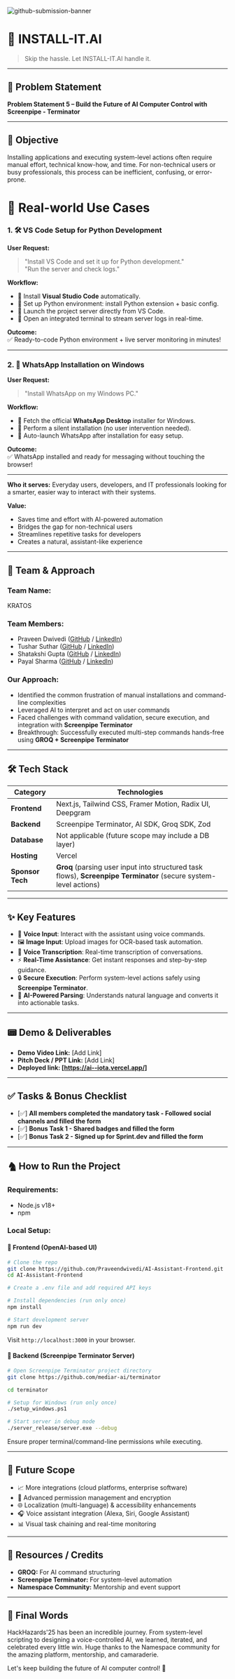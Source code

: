 ![github-submission-banner](https://github.com/user-attachments/assets/a1493b84-e4e2-456e-a791-ce35ee2bcf2f)

# 🚀 INSTALL-IT.AI

> Skip the hassle. Let INSTALL-IT.AI handle it.

---

## 📌 Problem Statement

**Problem Statement 5 – Build the Future of AI Computer Control with Screenpipe - Terminator**

---

## 🎯 Objective

Installing applications and executing system-level actions often require manual effort, technical know-how, and time. For non-technical users or busy professionals, this process can be inefficient, confusing, or error-prone.

# 🚀 Real-world Use Cases

### 1. 🛠️ VS Code Setup for Python Development
**User Request:**  
> "Install VS Code and set it up for Python development."  
> "Run the server and check logs."

**Workflow:**  
- 🔹 Install **Visual Studio Code** automatically.  
- 🔹 Set up Python environment: install Python extension + basic config.  
- 🔹 Launch the project server directly from VS Code.  
- 🔹 Open an integrated terminal to stream server logs in real-time.

**Outcome:**  
✅ Ready-to-code Python environment + live server monitoring in minutes!

---

### 2. 💬 WhatsApp Installation on Windows
**User Request:**  
> "Install WhatsApp on my Windows PC."

**Workflow:**  
- 🔹 Fetch the official **WhatsApp Desktop** installer for Windows.  
- 🔹 Perform a silent installation (no user intervention needed).  
- 🔹 Auto-launch WhatsApp after installation for easy setup.

**Outcome:**  
✅ WhatsApp installed and ready for messaging without touching the browser!

---

**Who it serves:** Everyday users, developers, and IT professionals looking for a smarter, easier way to interact with their systems.

**Value:**

- Saves time and effort with AI-powered automation
- Bridges the gap for non-technical users
- Streamlines repetitive tasks for developers
- Creates a natural, assistant-like experience

---

## 🧠 Team & Approach

### Team Name:

KRATOS

### Team Members:

- Praveen Dwivedi ([GitHub](https://github.com/Praveendwivedi) / [LinkedIn](https://www.linkedin.com/in/dwivedipraveen/))
- Tushar Suthar ([GitHub](https://github.com/tusharsuthar1256) / [LinkedIn](https://www.linkedin.com/in/tushar-suthar-469163260/))
- Shatakshi Gupta ([GitHub](https://github.com/Shatakshi-gupta-ggits) / [LinkedIn](https://www.linkedin.com/in/shatakshi1/))
- Payal Sharma ([GitHub](https://github.com/payalgit13) / [LinkedIn](https://www.linkedin.com/in/payal-sharma-366748259/))

### Our Approach:

- Identified the common frustration of manual installations and command-line complexities
- Leveraged AI to interpret and act on user commands
- Faced challenges with command validation, secure execution, and integration with **Screenpipe Terminator**
- Breakthrough: Successfully executed multi-step commands hands-free using **GROQ + Screenpipe Terminator**

---

## 🛠️ Tech Stack

| **Category**       | **Technologies**                                                                 |
|---------------------|---------------------------------------------------------------------------------|
| **Frontend**        | Next.js, Tailwind CSS, Framer Motion, Radix UI, Deepgram                                |
| **Backend**         | Screenpipe Terminator, AI SDK, Groq SDK, Zod                                   |
| **Database**        | Not applicable (future scope may include a DB layer)                          |
| **Hosting**         | Vercel                                                                        |
| **Sponsor Tech**    | **Groq** (parsing user input into structured task flows), **Screenpipe Terminator** (secure system-level actions) |

---

## ✨ Key Features

- 🎤 **Voice Input**: Interact with the assistant using voice commands.
- 🖼️ **Image Input**: Upload images for OCR-based task automation.
- 📝 **Voice Transcription**: Real-time transcription of conversations.
- ⚡ **Real-Time Assistance**: Get instant responses and step-by-step guidance.
- 🔒 **Secure Execution**: Perform system-level actions safely using **Screenpipe Terminator**.
- 🧠 **AI-Powered Parsing**: Understands natural language and converts it into actionable tasks.

---

## 📟️ Demo & Deliverables

- **Demo Video Link:** [Add Link]
- **Pitch Deck / PPT Link:** [Add Link]
- **Deployed link: [https://ai--iota.vercel.app/]**

---

## ✅ Tasks & Bonus Checklist

- [✅] **All members completed the mandatory task - Followed social channels and filled the form**
- [✅] **Bonus Task 1 - Shared badges and filled the form**
- [✅] **Bonus Task 2 - Signed up for Sprint.dev and filled the form**

---

## 🩒 How to Run the Project

### Requirements:

- Node.js v18+
- npm

### Local Setup:

#### 🔹 Frontend (OpenAI-based UI)

```bash
# Clone the repo
git clone https://github.com/Praveendwivedi/AI-Assistant-Frontend.git
cd AI-Assistant-Frontend

# Create a .env file and add required API keys

# Install dependencies (run only once)
npm install

# Start development server
npm run dev
```

Visit `http://localhost:3000` in your browser.

#### 🔹 Backend (Screenpipe Terminator Server)

```bash
# Open Screenpipe Terminator project directory
git clone https://github.com/mediar-ai/terminator

cd terminator

# Setup for Windows (run only once)
./setup_windows.ps1

# Start server in debug mode
./server_release/server.exe --debug
```

Ensure proper terminal/command-line permissions while executing.

---

## 🧬 Future Scope

- 📈 More integrations (cloud platforms, enterprise software)
- 🔧 Advanced permission management and encryption
- 🌐 Localization (multi-language) & accessibility enhancements
- 🎧 Voice assistant integration (Alexa, Siri, Google Assistant)
- 📊 Visual task chaining and real-time monitoring

---

## 📌 Resources / Credits

- **GROQ:** For AI command structuring
- **Screenpipe Terminator:** For system-level automation
- **Namespace Community:** Mentorship and event support

---

## 🏁 Final Words

HackHazards'25 has been an incredible journey. From system-level scripting to designing a voice-controlled AI, we learned, iterated, and celebrated every little win. Huge thanks to the Namespace community for the amazing platform, mentorship, and camaraderie.

Let's keep building the future of AI computer control! 🤖
